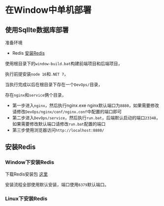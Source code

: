 # 在Window中单机部署

## 使用SqlIte数据库部署

准备环境

- Redis [安装Redis](#安装Redis)

使用根目录下的`window-build.bat`构建前端项目和后端项目，

执行前提安装`node 16`和`.NET 7`，

当执行完成以后在根目录下存在一个`DevOps/`目录，

存在`nginx`和`service`俩个目录，

- 第一步进入`nginx`，然后执行nginx.exe nginx默认端口为`8880`，如果需要修改请修改`DevOps/nginx/conf/nginx.conf`中配置的端口即可
- 第二步进入`DevOps/service`，然后执行`run.bat`，后端默认启动的端口`23348`，如果需要修改默认端口请修改`run.bat`配置的端口
- 第三步使用浏览器访问`http://localhost:8880/`



## 安装Redis

### Window下安装Redis

下载Redis安装包 [这里](https://code-token.oss-cn-beijing.aliyuncs.com/Redis-x64-5.0.14.1.msi)

安装流程全部使用默认安装，端口使用`6379`默认端口。

### Linux下安装Redis

